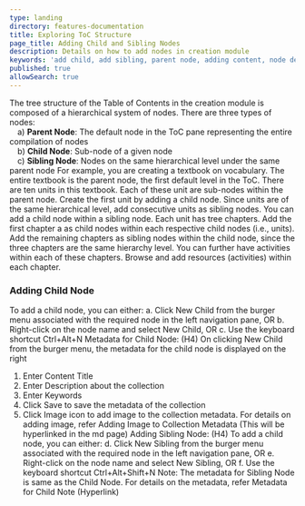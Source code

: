 ```yaml
---
type: landing
directory: features-documentation
title: Exploring ToC Structure
page_title: Adding Child and Sibling Nodes
description: Details on how to add nodes in creation module
keywords: 'add child, add sibling, parent node, adding content, node definition, node manipulation'
published: true
allowSearch: true
---
```


The tree structure of the Table of Contents in the creation module  is composed of a hierarchical system of nodes. There are three types of nodes: <br>&emsp;a) <b>Parent Node</b>: The default node in the ToC pane representing the entire compilation of nodes <br>&emsp;b) <b>Child Node</b>: Sub-node of a given node <br>&emsp;c) <b>Sibling Node</b>: Nodes on the same hierarchical level under the same parent node
For example, you are creating a textbook on vocabulary. The entire textbook is the parent node, the first default level in the ToC. There are ten units in this textbook. Each of these unit are sub-nodes within the parent node. Create the first unit by adding a child node.  Since units are of the same hierarchical level, add consecutive units as sibling nodes.
You can add a child node within a sibling node. Each unit has tree chapters. Add the first chapter a as child nodes within each respective child nodes (i.e., units). Add the remaining chapters as sibling nodes within the child node, since the three chapters are the same hierarchy level.
You can further have activities within each of these chapters. Browse and add resources (activities) within each chapter.

### Adding Child Node

To add a child node, you can either:
a.	Click New Child from the burger menu associated with the required node in the left navigation pane, OR
b.	Right-click on the node name and select New Child, OR
c.	Use the keyboard shortcut Ctrl+Alt+N
Metadata for Child Node: (H4)
On clicking New Child from the burger menu, the metadata for the child node is displayed on the right 
1. Enter Content Title 
2. Enter Description about the collection 
3. Enter Keywords 
4. Click Save to save the metadata of the collection 
5. Click Image icon to add image to the collection metadata. For details on adding image, refer Adding Image to Collection Metadata (This will be hyperlinked in the md page)
Adding Sibling Node: (H4)
To add a child node, you can either:
d.	Click New Sibling from the burger menu associated with the required node in the left navigation pane, OR
e.	Right-click on the node name and select New Sibling, OR
f.	Use the keyboard shortcut Ctrl+Alt+Shift+N
Note: The metadata for Sibling Node is same as the Child Node. For details on the metadata, refer Metadata for Child Note (Hyperlink)
